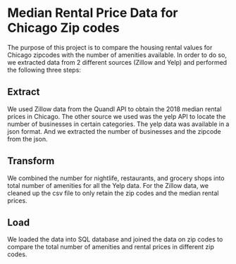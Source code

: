 # Median Rental Price Data for Chicago Zip codes

The purpose of this project is to compare the housing rental values for Chicago zipcodes with the number of amenities available. In order to do so, we extracted data from 2 different sources (Zillow and Yelp) and performed the following three steps: 

## Extract

We used Zillow data from the Quandl API to obtain the 2018 median rental prices in Chicago. 
The other source we used was the yelp API to locate the number of businesses in certain categories. The yelp data was available in a json format. And we extracted the number of businesses and the zipcode from the json.

## Transform

We combined the number for nightlife, restaurants, and grocery shops into total number of amenities for all the Yelp data. For the Zillow data, we cleaned up the csv file to only retain the zip codes and the median rental prices.

## Load

We loaded the data into SQL database and joined the data on zip codes to compare the total number of amenities and rental prices in different zip codes.